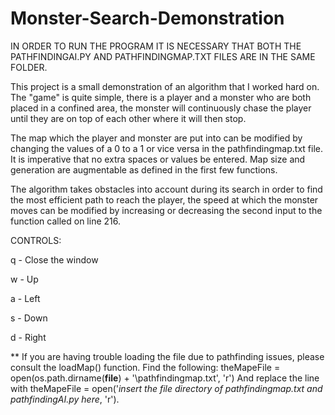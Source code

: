 # Monster-Search-Demonstration
IN ORDER TO RUN THE PROGRAM IT IS NECESSARY THAT BOTH THE PATHFINDINGAI.PY AND PATHFINDINGMAP.TXT FILES ARE IN THE SAME FOLDER.

This project is a small demonstration of an algorithm that I worked hard on. The "game" is quite simple, there is a player and a monster who are both placed in a confined area, the monster will continuously chase the player until they are on top of each other where it will then stop.

 The map which the player and monster are put into can be modified by changing the values of a 0 to a 1 or vice versa in the pathfindingmap.txt file. It is imperative that no extra spaces or values be entered. Map size and generation are augmentable as defined in the first few functions.

The algorithm takes obstacles into account during its search in order to find the most efficient path to reach the player, the speed at which the monster moves can be modified by increasing or decreasing the second input to the function called on line 216.

CONTROLS:

q - Close the window

w - Up

a - Left

s - Down

d - Right

** If  you are having trouble loading the file due to pathfinding issues, please consult the loadMap() function. Find the following: theMapeFile = open(os.path.dirname(__file__) + '\\pathfindingmap.txt', 'r') And replace the line with theMapeFile = open('*insert the file directory of pathfindingmap.txt and pathfindingAI.py here*, 'r').
